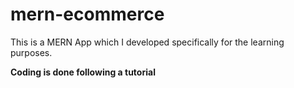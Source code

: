 # mern-ecommerce

This is a MERN App which I developed specifically for the learning purposes.

**Coding is done following a tutorial**
